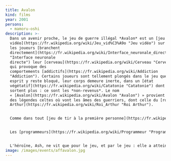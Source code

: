 ```yaml
---
title: Avalon
kind: films
year: 2001
persons:
  - mamoru-oshi
description: >-
  Dans un avenir proche, le jeu de guerre illégal *Avalon* est un [jeu
  vidéo](https://fr.wikipedia.org/wiki/Jeu_vid%C3%A9o "Jeu vidéo") sur lequel
  les joueurs [branchent
  directement](https://fr.wikipedia.org/wiki/Interface_neuronale_directe
  "Interface neuronale
  directe") leur [cerveau](https://fr.wikipedia.org/wiki/Cerveau "Cerveau"), et
  qui provoque des
  comportements [addictifs](https://fr.wikipedia.org/wiki/Addiction
  "Addiction"). Certains joueurs sont tellement plongés dans le jeu que leur
  esprit y reste bloqué, leur corps demeure inerte, dans un [état
  végétatif](https://fr.wikipedia.org/wiki/Catatonie "Catatonie") dont ils ne
  sortent plus : ce sont les *non-revenus*. Le nom
  « [Avalon](https://fr.wikipedia.org/wiki/Avalon "Avalon") » provient de l'île
  des légendes celtes où vont les âmes des guerriers, dont celle du [roi
  Arthur](https://fr.wikipedia.org/wiki/Roi_Arthur "Roi Arthur").


  Comme dans tout [jeu de tir à la première personne](https://fr.wikipedia.org/wiki/Jeu_de_tir_%C3%A0_la_premi%C3%A8re_personne "Jeu de tir à la première personne"), les [personnages](https://fr.wikipedia.org/wiki/Avatar_(informatique) "Avatar (informatique)") du jeu commencent avec des possibilités réduites et armés uniquement d'un pistolet et d'un chargeur, dans la classe C. Au fur et à mesure qu'ils remplissent des missions, ils accumulent des points qui leur permettent soit d'améliorer les capacités de leur personnage, soit d'acquérir du nouveau matériel, mais qui peuvent aussi être convertis en argent que touche le joueur dans le monde réel. En progressant, ils accèdent à des missions de plus en plus difficiles, avec plus de contraintes (par exemple un temps limité pour réaliser la mission), dans la classe B puis la classe A. Certains joueurs montent des équipes pour réaliser des missions en commun.


  Les [programmeurs](https://fr.wikipedia.org/wiki/Programmeur "Programmeur") du jeu sont connus sous le pseudonyme des « [Neuf sœurs](https://fr.wikipedia.org/w/index.php?title=Neuf_s%C5%93urs_(mythologie)&action=edit&redlink=1 "Neuf sœurs (mythologie) (page inexistante)") [(en)](https://en.wikipedia.org/wiki/Nine_maidens_(mythology) "en:Nine maidens (mythology)") ». Les personnages les plus puissants sont les Bishops (« prêtres » en VF), seuls les joueurs les plus expérimentés arrivent à mener leur personnage à ce niveau.


  L'héroïne, Ash, ne vit que pour le jeu, et par le jeu : elle a atteint un niveau suffisant (classe A) pour lui permettre de gagner sa vie en jouant. Elle faisait partie d'une équipe réputée, les Wizards, qui fut dissoute pour une raison mystérieuse. Elle rencontre un de ses anciens partenaires, Stunner, qui lui apprend que Murphy, le chef de l'équipe, est un non-revenu. Il aurait essayé d'accéder à un niveau caché, la classe « Spécial A » (SA), ou encore appelée classe Réelle, une image du monde réel courant, qui permettrait d'accumuler un nombre de points d'expérience faramineux. Ash décide de tenter d'accéder elle aussi à cette classe SA et se met à la recherche, dans le jeu, du point d'accès : une petite fille qui apparaît furtivement et surnommée Ghost (« le Fantôme »).
image: /images/events/affavalon.jpg
---
```

